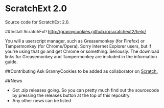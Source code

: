 # ScratchExt 2.0
Source code for ScratchExt 2.0.

##Install ScratchExt!
http://grannycookies.github.io/scratchext2/help/

You will a userscript manager, such as Greasemonkey (for Firefox) or Tampermonkey (for Chrome/Opera).
Sorry Internet Explorer users, but if you're using that go and get Chrome or something. Seriously.
The download links for Greasemonkey and Tampermonkey are included in the information guide.

##Contributing
Ask GrannyCookies to be added as collaborator on [Scratch.](http://scratch.mit.edu/users/GrannyCookies/)

##News
- Got .zip releases going. So you can pretty much find out the sourcecode by pressing the releases button at the top of this repositry. 
- Any other news can be listed
